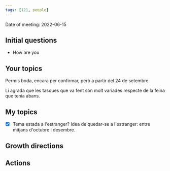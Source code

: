 ```yaml
---
tags: [121, people]
---
```


Date of meeting: 2022-06-15

## Initial questions
- How are you
 
## Your topics
Permís boda, encara per confirmar, però a partir del 24 de setembre.

Li agrada que les tasques que va fent són molt variades respecte de la feina que tenia abans.


## My topics
- [x] Tema estada a l'estranger?
Idea de quedar-se a l'estranger: entre mitjans d'octubre i desembre.

## Growth directions

## Actions
